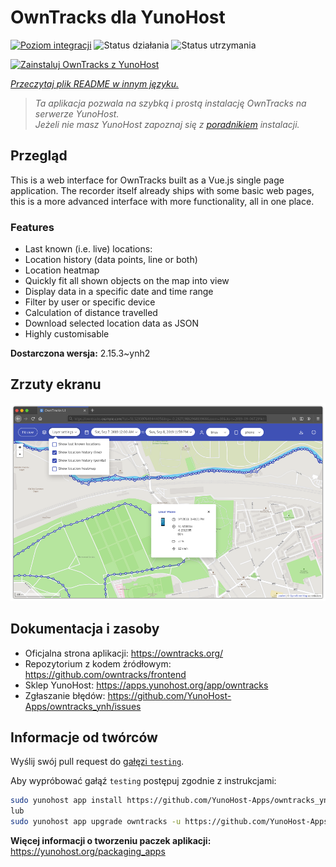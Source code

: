 <!--
To README zostało automatycznie wygenerowane przez <https://github.com/YunoHost/apps/tree/master/tools/readme_generator>
Nie powinno być ono edytowane ręcznie.
-->

# OwnTracks dla YunoHost

[![Poziom integracji](https://apps.yunohost.org/badge/integration/owntracks)](https://ci-apps.yunohost.org/ci/apps/owntracks/)
![Status działania](https://apps.yunohost.org/badge/state/owntracks)
![Status utrzymania](https://apps.yunohost.org/badge/maintained/owntracks)

[![Zainstaluj OwnTracks z YunoHost](https://install-app.yunohost.org/install-with-yunohost.svg)](https://install-app.yunohost.org/?app=owntracks)

*[Przeczytaj plik README w innym języku.](./ALL_README.md)*

> *Ta aplikacja pozwala na szybką i prostą instalację OwnTracks na serwerze YunoHost.*  
> *Jeżeli nie masz YunoHost zapoznaj się z [poradnikiem](https://yunohost.org/install) instalacji.*

## Przegląd

This is a web interface for OwnTracks built as a Vue.js single page application. The recorder itself already ships with some basic web pages, this is a more advanced interface with more functionality, all in one place.

### Features

- Last known (i.e. live) locations:
- Location history (data points, line or both)
- Location heatmap
- Quickly fit all shown objects on the map into view
- Display data in a specific date and time range
- Filter by user or specific device
- Calculation of distance travelled
- Download selected location data as JSON
- Highly customisable


**Dostarczona wersja:** 2.15.3~ynh2

## Zrzuty ekranu

![Zrzut ekranu z OwnTracks](./doc/screenshots/screenshot.png)

## Dokumentacja i zasoby

- Oficjalna strona aplikacji: <https://owntracks.org/>
- Repozytorium z kodem źródłowym: <https://github.com/owntracks/frontend>
- Sklep YunoHost: <https://apps.yunohost.org/app/owntracks>
- Zgłaszanie błędów: <https://github.com/YunoHost-Apps/owntracks_ynh/issues>

## Informacje od twórców

Wyślij swój pull request do [gałęzi `testing`](https://github.com/YunoHost-Apps/owntracks_ynh/tree/testing).

Aby wypróbować gałąź `testing` postępuj zgodnie z instrukcjami:

```bash
sudo yunohost app install https://github.com/YunoHost-Apps/owntracks_ynh/tree/testing --debug
lub
sudo yunohost app upgrade owntracks -u https://github.com/YunoHost-Apps/owntracks_ynh/tree/testing --debug
```

**Więcej informacji o tworzeniu paczek aplikacji:** <https://yunohost.org/packaging_apps>
